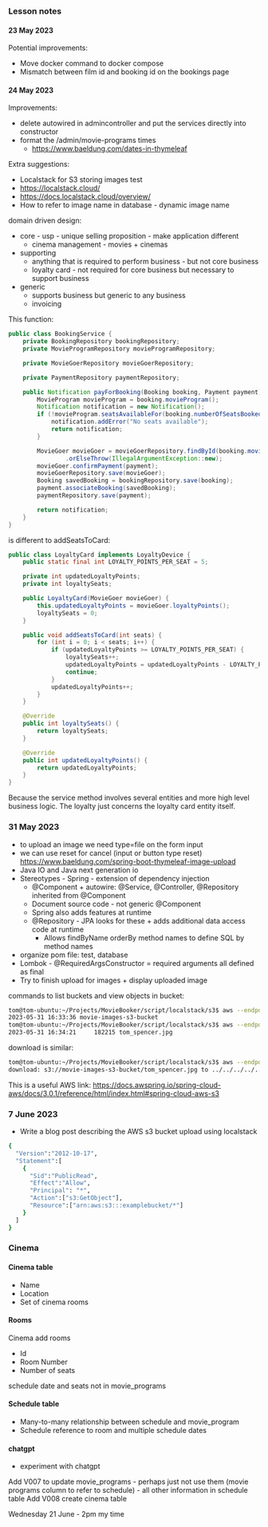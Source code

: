 ### Lesson notes

#### 23 May 2023
Potential improvements:
- Move docker command to docker compose
- Mismatch between film id and booking id on the bookings page

#### 24 May 2023
Improvements:
- delete autowired in admincontroller and put the services directly into constructor
- format the /admin/movie-programs times
  - https://www.baeldung.com/dates-in-thymeleaf

Extra suggestions:
- Localstack for S3 storing images test
- https://localstack.cloud/
- https://docs.localstack.cloud/overview/
- How to refer to image name in database - dynamic image name

domain driven design:
- core - usp - unique selling proposition - make application different
  - cinema management - movies + cinemas
- supporting
  - anything that is required to perform business - but not core business
  - loyalty card - not required for core business but necessary to support business
- generic 
  - supports business but generic to any business
  - invoicing

This function:
```java
public class BookingService {
    private BookingRepository bookingRepository;
    private MovieProgramRepository movieProgramRepository;

    private MovieGoerRepository movieGoerRepository;

    private PaymentRepository paymentRepository;

    public Notification payForBooking(Booking booking, Payment payment) {
        MovieProgram movieProgram = booking.movieProgram();
        Notification notification = new Notification();
        if (!movieProgram.seatsAvailableFor(booking.numberOfSeatsBooked())) {
            notification.addError("No seats available");
            return notification;
        }

        MovieGoer movieGoer = movieGoerRepository.findById(booking.movieGoerId())
                .orElseThrow(IllegalArgumentException::new);
        movieGoer.confirmPayment(payment);
        movieGoerRepository.save(movieGoer);
        Booking savedBooking = bookingRepository.save(booking);
        payment.associateBooking(savedBooking);
        paymentRepository.save(payment);

        return notification;
    }
}
```
is different to addSeatsToCard:
```java
public class LoyaltyCard implements LoyaltyDevice {
    public static final int LOYALTY_POINTS_PER_SEAT = 5;

    private int updatedLoyaltyPoints;
    private int loyaltySeats;

    public LoyaltyCard(MovieGoer movieGoer) {
        this.updatedLoyaltyPoints = movieGoer.loyaltyPoints();
        loyaltySeats = 0;
    }

    public void addSeatsToCard(int seats) {
        for (int i = 0; i < seats; i++) {
            if (updatedLoyaltyPoints >= LOYALTY_POINTS_PER_SEAT) {
                loyaltySeats++;
                updatedLoyaltyPoints = updatedLoyaltyPoints - LOYALTY_POINTS_PER_SEAT;
                continue;
            }
            updatedLoyaltyPoints++;
        }
    }

    @Override
    public int loyaltySeats() {
        return loyaltySeats;
    }

    @Override
    public int updatedLoyaltyPoints() {
        return updatedLoyaltyPoints;
    }
}
```
Because the service method involves several entities and more high level business logic. The loyalty just concerns the loyalty card entity itself.

### 31 May 2023
- to upload an image we need type=file on the form input
- we can use reset for cancel (input or button type reset)
  https://www.baeldung.com/spring-boot-thymeleaf-image-upload
- Java IO and Java next generation io
- Stereotypes - Spring - extension of dependency injection
  - @Component + autowire: @Service, @Controller, @Repository inherited from @Component
  - Document source code - not generic @Component
  - Spring also adds features at runtime
  - @Repository - JPA looks for these + adds additional data access code at runtime
    - Allows findByName orderBy method names to define SQL by method names
- organize pom file: test, database
- Lombok - @RequiredArgsConstructor = required arguments all defined as final
- Try to finish upload for images + display uploaded image

commands to list buckets and view objects in bucket:
```bash
tom@tom-ubuntu:~/Projects/MovieBooker/script/localstack/s3$ aws --endpoint-url=http://localhost:4566 --region=us-east-1 s3 ls
2023-05-31 16:33:36 movie-images-s3-bucket
tom@tom-ubuntu:~/Projects/MovieBooker/script/localstack/s3$ aws --endpoint-url=http://localhost:4566 --region=us-east-1 s3 ls movie-images-s3-bucket
2023-05-31 16:34:21     182215 tom_spencer.jpg
```
download is similar:
```bash
tom@tom-ubuntu:~/Projects/MovieBooker/script/localstack/s3$ aws --endpoint-url=http://localhost:4566 --region=us-east-1 s3 cp s3://movie-images-s3-bucket/tom_spencer.jpg ~/Desktop/tom.jpg
download: s3://movie-images-s3-bucket/tom_spencer.jpg to ../../../../../Desktop/tom.jpg
```
This is a useful AWS link:
https://docs.awspring.io/spring-cloud-aws/docs/3.0.1/reference/html/index.html#spring-cloud-aws-s3

### 7 June 2023
- Write a blog post describing the AWS s3 bucket upload using localstack

```bash
{
  "Version":"2012-10-17",
  "Statement":[
    {
      "Sid":"PublicRead",
      "Effect":"Allow",
      "Principal": "*",
      "Action":["s3:GetObject"],
      "Resource":["arn:aws:s3:::examplebucket/*"]
    }
  ]
}
```
### Cinema
#### Cinema table
- Name
- Location
- Set of cinema rooms

#### Rooms
Cinema add rooms
- Id
- Room Number
- Number of seats

schedule date and seats not in movie_programs

#### Schedule table
- Many-to-many relationship between schedule and movie_program
- Schedule reference to room and multiple schedule dates

#### chatgpt
- experiment with chatgpt

Add V007 to update movie_programs - perhaps just not use them 
(movie programs column to refer to schedule) - all other information
in schedule table
Add V008 create cinema table


Wednesday 21 June - 2pm my time